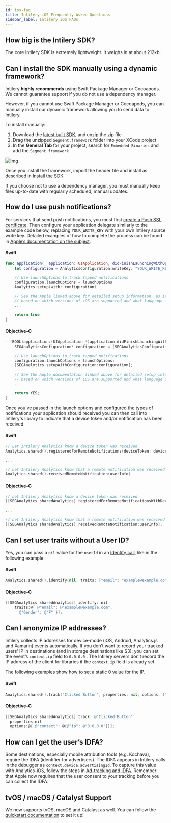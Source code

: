 ```yaml
---
id: ios-faq
title: Intilery-iOS Frequently Asked Questions
sidebar_label: Intilery iOS FAQs
---
```


## How big is the Intilery SDK?

The core Intilery SDK is extremely lightweight. It weighs in at about 212kb.

## Can I install the SDK manually using a dynamic framework?

Intilery **highly recommends** using Swift Package Manager or Cocoapods. We cannot guarantee support if you do not use a dependency manager.

However, if you cannot use Swift Package Manager or Cocoapods, you can manually install our dynamic framework allowing you to send data to Intilery.

To install manually:

1. Download the [latest built SDK](https://github.com/Intilery/analytics-ios/releases/), and unzip the zip file
2. Drag the unzipped `Segment.framework` folder into your XCode project
3. In the **General Tab** for your project, search for `Embedded Binaries` and add the `Segment.framework`

![img](https://segment.com/docs/connections/sources/catalog/libraries/mobile/ios/images/embeddedbinaries.png)

Once you install the framework, import the header file and install as described in [Install the SDK](./ios#install-the-sdk).

If you choose not to use a dependency manager, you must manually keep files up-to-date with regularly scheduled, manual updates.

## How do I use push notifications?

For services that send push notifications, you must first [create a Push SSL certificate](https://developer.apple.com/library/content/documentation/IDEs/Conceptual/AppDistributionGuide/AddingCapabilities/AddingCapabilities.html). Then configure your application delegate similarly to the example code below, replacing `YOUR_WRITE_KEY` with your own Intilery source write key. Detailed examples of how to complete the process can be found in [Apple’s documentation on the subject](https://developer.apple.com/documentation/usernotifications/handling_notifications_and_notification-related_actions).

#### Swift

```swift
func application(_ application: UIApplication, didFinishLaunchingWithOptions launchOptions: [UIApplication.LaunchOptionsKey: Any]?) -> Bool {
    let configuration = AnalyticsConfiguration(writeKey: "YOUR_WRITE_KEY")

    // Use launchOptions to track tapped notifications
    configuration.launchOptions = launchOptions
    Analytics.setup(with: configuration)

    // See the Apple linked above for detailed setup information, as it will vary 
    // based on which versions of iOS are supported and what language is being used.
    ...

    return true
}
```

#### Objective-C

```objectivec
- (BOOL)application:(UIApplication *)application didFinishLaunchingWithOptions:(NSDictionary *)launchOptions {
    SEGAnalyticsConfiguration* configuration = [SEGAnalyticsConfiguration configurationWithWriteKey:@"YOUR_WRITE_KEY"];

    // Use launchOptions to track tapped notifications
    configuration.launchOptions = launchOptions;
    [SEGAnalytics setupWithConfiguration:configuration];

    // See the Apple documentation linked above for detailed setup information, as it will vary 
    // based on which versions of iOS are supported and what language is being used.
    ...

    return YES;
}
```

Once you’ve passed in the launch options and configured the types of notifications your application should received you can then call into Intilery's library to indicate that a device token and/or notification has been received.

#### Swift

```swift
// Let Intilery Analytics know a device token was received
Analytics.shared().registeredForRemoteNotifications(deviceToken: deviceToken)

...

// Let Intilery Analytics know that a remote notification was received
Analytics.shared().receivedRemoteNotification(userInfo)
```

#### Objective-C

```objectivec
// Let Intilery Analytics know a device token was received
[[SEGAnalytics sharedAnalytics] registeredForRemoteNotificationsWithDeviceToken:deviceToken];

...

// Let Intilery Analytics know that a remote notification was received
[[SEGAnalytics sharedAnalytics] receivedRemoteNotification:userInfo];
```

## Can I set user traits without a User ID?

Yes, you can pass a `nil` value for the `userId` in an [Identify call](../schema/identify), like in the following example:

#### Swift

```swift
Analytics.shared().identify(nil, traits: ["email": "example@example.com", "gender": "F"])
```

#### Objective-C

```objectivec
[[SEGAnalytics sharedAnalytics] identify: nil
    traits:@{ @"email": @"example@example.com",
      @"Gender": @"F" }];
```

## Can I anonymize IP addresses?

Intilery collects IP addresses for device-mode (iOS, Android, Analytics.js and Xamarin) events automatically. If you don’t want to record your tracked users’ IP in destinations (and in storage destinations like S3), you can set the event’s `context.ip` field to `0.0.0.0` . The Intilery servers don’t record the IP address of the client for libraries if the `context.ip` field is already set.

The following examples show how to set a static 0 value for the IP.

#### Swift

```swift
Analytics.shared().track("Clicked Button", properties: nil, options: ["context": ["ip": "0.0.0.0"]])
```

#### Objective-C

```objectivec
[[SEGAnalytics sharedAnalytics] track: @"Clicked Button"
  properties:nil
  options:@{ @"context": @{@"ip": @"0.0.0.0"}}];
```

## How can I get the user’s IDFA?

Some destinations, especially mobile attribution tools (e.g. Kochava), require the IDFA (identifier for advertisers). The IDFA appears in Intilery calls in the debugger as `context.device.advertisingId`. To capture this value with Analytics-iOS, follow the steps in [Ad-tracking and IDFA](./ios#ad-tracking-and-idfa). Remember that Apple now requires that the user consent to your tracking before you can collect the IDFA.

## tvOS / macOS / Catalyst Support

We now supports tvOS, macOS and Catalyst as well. You can follow the [quickstart documentation](./ios-quickstart) to set it up!

